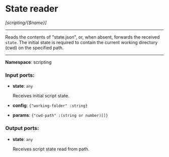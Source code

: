 # State reader

_[scripting/{$name}]_

---

Reads the contents of "state.json", or, when absent, forwards the received `state`. The initial state is required to contain the current working directory (cwd) on the specified path.

---

__Namespace__: scripting

### Input ports:

* __state__: ` any `

    Receives initial script state.


* __config__: ` {"working-folder" :string} `


* __params__: ` {"cwd-path" :(string or number)[]} `

### Output ports:

* __state__: ` any `

    Receives script state read from path.

